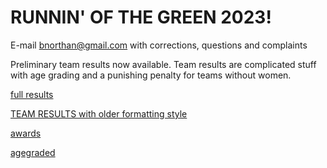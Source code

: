 # RUNNIN' OF THE GREEN 2023! 

E-mail bnorthan@gmail.com with corrections, questions and complaints

Preliminary team results now available.  Team results are complicated stuff with age grading and a punishing penalty for teams without women.  

[full results](results2023.md)  

[TEAM RESULTS with older formatting style](notebooks/teams2023.html)

[awards](awards2023.md)

[agegraded](agegraded2023.md)
